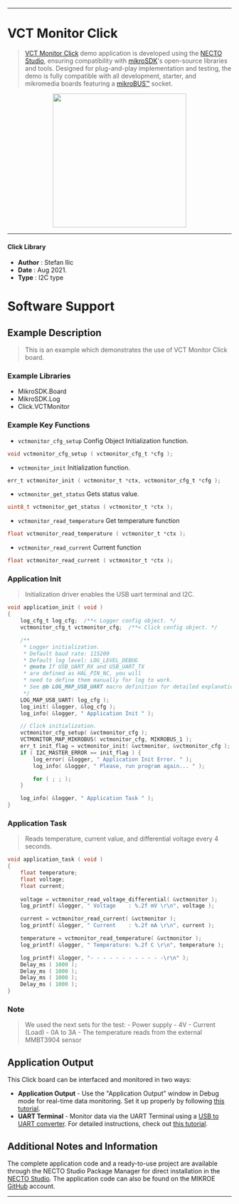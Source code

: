 
---
# VCT Monitor Click

> [VCT Monitor Click](https://www.mikroe.com/?pid_product=MIKROE-4353) demo application is developed using
the [NECTO Studio](https://www.mikroe.com/necto), ensuring compatibility with [mikroSDK](https://www.mikroe.com/mikrosdk)'s
open-source libraries and tools. Designed for plug-and-play implementation and testing, the demo is fully compatible with
all development, starter, and mikromedia boards featuring a [mikroBUS&trade;](https://www.mikroe.com/mikrobus) socket.

<p align="center">
  <img src="https://www.mikroe.com/?pid_product=MIKROE-4353&image=1" height=300px>
</p>

---

#### Click Library

- **Author**        : Stefan Ilic
- **Date**          : Aug 2021.
- **Type**          : I2C type

# Software Support

## Example Description

> This is an example which demonstrates the use of VCT Monitor Click board.

### Example Libraries

- MikroSDK.Board
- MikroSDK.Log
- Click.VCTMonitor

### Example Key Functions

- `vctmonitor_cfg_setup` Config Object Initialization function.
```c
void vctmonitor_cfg_setup ( vctmonitor_cfg_t *cfg );
```

- `vctmonitor_init` Initialization function.
```c
err_t vctmonitor_init ( vctmonitor_t *ctx, vctmonitor_cfg_t *cfg );
```

- `vctmonitor_get_status` Gets status value.
```c
uint8_t vctmonitor_get_status ( vctmonitor_t *ctx );
```

- `vctmonitor_read_temperature` Get temperature function
```c
float vctmonitor_read_temperature ( vctmonitor_t *ctx );
```

- `vctmonitor_read_current` Current function
```c
float vctmonitor_read_current ( vctmonitor_t *ctx );
```

### Application Init

> Initialization driver enables the USB uart terminal and I2C. 

```c
void application_init ( void ) 
{
    log_cfg_t log_cfg;  /**< Logger config object. */
    vctmonitor_cfg_t vctmonitor_cfg;  /**< Click config object. */

    /** 
     * Logger initialization.
     * Default baud rate: 115200
     * Default log level: LOG_LEVEL_DEBUG
     * @note If USB_UART_RX and USB_UART_TX 
     * are defined as HAL_PIN_NC, you will 
     * need to define them manually for log to work. 
     * See @b LOG_MAP_USB_UART macro definition for detailed explanation.
     */
    LOG_MAP_USB_UART( log_cfg );
    log_init( &logger, &log_cfg );
    log_info( &logger, " Application Init " );

    // Click initialization.
    vctmonitor_cfg_setup( &vctmonitor_cfg );
    VCTMONITOR_MAP_MIKROBUS( vctmonitor_cfg, MIKROBUS_1 );
    err_t init_flag = vctmonitor_init( &vctmonitor, &vctmonitor_cfg );
    if ( I2C_MASTER_ERROR == init_flag ) {
        log_error( &logger, " Application Init Error. " );
        log_info( &logger, " Please, run program again... " );

        for ( ; ; );
    }

    log_info( &logger, " Application Task " );
}
```

### Application Task

> Reads temperature, current value, and differential voltage every 4 seconds.

```c
void application_task ( void ) 
{
    float temperature;
    float voltage;
    float current;
    
    voltage = vctmonitor_read_voltage_differential( &vctmonitor );
    log_printf( &logger, " Voltage    : %.2f mV \r\n", voltage );

    current = vctmonitor_read_current( &vctmonitor );
    log_printf( &logger, " Current    : %.2f mA \r\n", current );

    temperature = vctmonitor_read_temperature( &vctmonitor );
    log_printf( &logger, " Temperature: %.2f C \r\n", temperature );

    log_printf( &logger, "- - - - - - - - - - - -\r\n" );
    Delay_ms ( 1000 );
    Delay_ms ( 1000 );
    Delay_ms ( 1000 );
    Delay_ms ( 1000 );     
}
```

### Note

> We used the next sets for the test:
>       - Power supply - 4V
>       - Current (Load) - 0A to 3A
>       - The temperature reads from the external MMBT3904 sensor

## Application Output

This Click board can be interfaced and monitored in two ways:
- **Application Output** - Use the "Application Output" window in Debug mode for real-time data monitoring.
Set it up properly by following [this tutorial](https://www.youtube.com/watch?v=ta5yyk1Woy4).
- **UART Terminal** - Monitor data via the UART Terminal using
a [USB to UART converter](https://www.mikroe.com/click/interface/usb?interface*=uart,uart). For detailed instructions,
check out [this tutorial](https://help.mikroe.com/necto/v2/Getting%20Started/Tools/UARTTerminalTool).

## Additional Notes and Information

The complete application code and a ready-to-use project are available through the NECTO Studio Package Manager for 
direct installation in the [NECTO Studio](https://www.mikroe.com/necto). The application code can also be found on
the MIKROE [GitHub](https://github.com/MikroElektronika/mikrosdk_click_v2) account.

---
